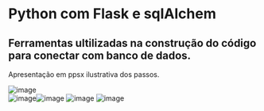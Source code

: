 # Python com Flask e sqlAlchem

## Ferramentas ultilizadas na construção do código para conectar com banco de dados.

Apresentação em  ppsx ilustrativa dos passos.

![image](https://user-images.githubusercontent.com/95715855/208265470-f1d74da0-d71c-471b-840e-b76698d91806.png)              
![image](https://user-images.githubusercontent.com/95715855/208265428-fb6b5f0f-bdd8-423d-ab93-2ad2379b2ca3.png)![image](https://user-images.githubusercontent.com/95715855/208265306-99f9746e-8d81-4979-b253-240ff6d8a1c8.png)
![image](https://user-images.githubusercontent.com/95715855/208265647-c50841c4-a63c-4909-a6d6-ca03954f05eb.png)
![image](https://user-images.githubusercontent.com/95715855/208265417-5b4081cc-c57f-4ccc-97aa-77012808778f.png)








